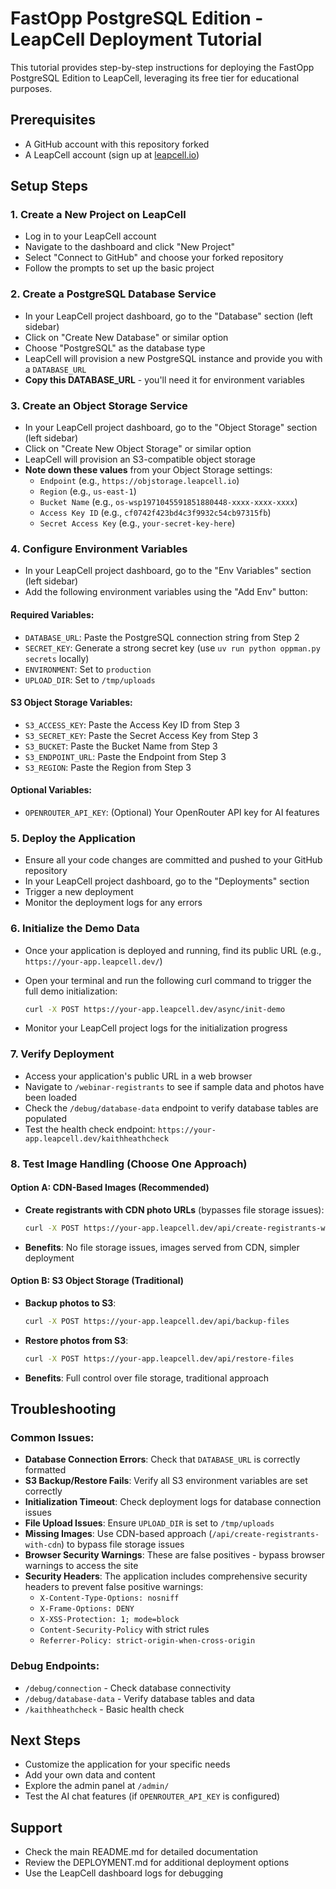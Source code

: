 # FastOpp PostgreSQL Edition - LeapCell Deployment Tutorial

This tutorial provides step-by-step instructions for deploying the FastOpp PostgreSQL Edition to LeapCell, leveraging its free tier for educational purposes.

## Prerequisites

* A GitHub account with this repository forked
* A LeapCell account (sign up at [leapcell.io](https://leapcell.io/))

## Setup Steps

### 1. Create a New Project on LeapCell

* Log in to your LeapCell account
* Navigate to the dashboard and click "New Project"
* Select "Connect to GitHub" and choose your forked repository
* Follow the prompts to set up the basic project

### 2. Create a PostgreSQL Database Service

* In your LeapCell project dashboard, go to the "Database" section (left sidebar)
* Click on "Create New Database" or similar option
* Choose "PostgreSQL" as the database type
* LeapCell will provision a new PostgreSQL instance and provide you with a `DATABASE_URL`
* **Copy this DATABASE_URL** - you'll need it for environment variables

### 3. Create an Object Storage Service

* In your LeapCell project dashboard, go to the "Object Storage" section (left sidebar)
* Click on "Create New Object Storage" or similar option
* LeapCell will provision an S3-compatible object storage
* **Note down these values** from your Object Storage settings:
  * `Endpoint` (e.g., `https://objstorage.leapcell.io`)
  * `Region` (e.g., `us-east-1`)
  * `Bucket Name` (e.g., `os-wsp1971045591851880448-xxxx-xxxx-xxxx`)
  * `Access Key ID` (e.g., `cf0742f423bd4c3f9932c54cb97315fb`)
  * `Secret Access Key` (e.g., `your-secret-key-here`)

### 4. Configure Environment Variables

* In your LeapCell project dashboard, go to the "Env Variables" section (left sidebar)
* Add the following environment variables using the "Add Env" button:

#### Required Variables:
* `DATABASE_URL`: Paste the PostgreSQL connection string from Step 2
* `SECRET_KEY`: Generate a strong secret key (use `uv run python oppman.py secrets` locally)
* `ENVIRONMENT`: Set to `production`
* `UPLOAD_DIR`: Set to `/tmp/uploads`

#### S3 Object Storage Variables:
* `S3_ACCESS_KEY`: Paste the Access Key ID from Step 3
* `S3_SECRET_KEY`: Paste the Secret Access Key from Step 3
* `S3_BUCKET`: Paste the Bucket Name from Step 3
* `S3_ENDPOINT_URL`: Paste the Endpoint from Step 3
* `S3_REGION`: Paste the Region from Step 3

#### Optional Variables:
* `OPENROUTER_API_KEY`: (Optional) Your OpenRouter API key for AI features

### 5. Deploy the Application

* Ensure all your code changes are committed and pushed to your GitHub repository
* In your LeapCell project dashboard, go to the "Deployments" section
* Trigger a new deployment
* Monitor the deployment logs for any errors

### 6. Initialize the Demo Data

* Once your application is deployed and running, find its public URL (e.g., `https://your-app.leapcell.dev/`)
* Open your terminal and run the following curl command to trigger the full demo initialization:

  ```bash
  curl -X POST https://your-app.leapcell.dev/async/init-demo
  ```

* Monitor your LeapCell project logs for the initialization progress

### 7. Verify Deployment

* Access your application's public URL in a web browser
* Navigate to `/webinar-registrants` to see if sample data and photos have been loaded
* Check the `/debug/database-data` endpoint to verify database tables are populated
* Test the health check endpoint: `https://your-app.leapcell.dev/kaithheathcheck`

### 8. Test Image Handling (Choose One Approach)

#### Option A: CDN-Based Images (Recommended)
* **Create registrants with CDN photo URLs** (bypasses file storage issues):
  ```bash
  curl -X POST https://your-app.leapcell.dev/api/create-registrants-with-cdn
  ```
* **Benefits**: No file storage issues, images served from CDN, simpler deployment

#### Option B: S3 Object Storage (Traditional)
* **Backup photos to S3**:
  ```bash
  curl -X POST https://your-app.leapcell.dev/api/backup-files
  ```
* **Restore photos from S3**:
  ```bash
  curl -X POST https://your-app.leapcell.dev/api/restore-files
  ```
* **Benefits**: Full control over file storage, traditional approach

## Troubleshooting

### Common Issues:

* **Database Connection Errors**: Check that `DATABASE_URL` is correctly formatted
* **S3 Backup/Restore Fails**: Verify all S3 environment variables are set correctly
* **Initialization Timeout**: Check deployment logs for database connection issues
* **File Upload Issues**: Ensure `UPLOAD_DIR` is set to `/tmp/uploads`
* **Missing Images**: Use CDN-based approach (`/api/create-registrants-with-cdn`) to bypass file storage issues
* **Browser Security Warnings**: These are false positives - bypass browser warnings to access the site
* **Security Headers**: The application includes comprehensive security headers to prevent false positive warnings:
  - `X-Content-Type-Options: nosniff`
  - `X-Frame-Options: DENY`
  - `X-XSS-Protection: 1; mode=block`
  - `Content-Security-Policy` with strict rules
  - `Referrer-Policy: strict-origin-when-cross-origin`

### Debug Endpoints:

* `/debug/connection` - Check database connectivity
* `/debug/database-data` - Verify database tables and data
* `/kaithheathcheck` - Basic health check

## Next Steps

* Customize the application for your specific needs
* Add your own data and content
* Explore the admin panel at `/admin/`
* Test the AI chat features (if `OPENROUTER_API_KEY` is configured)

## Support

* Check the main README.md for detailed documentation
* Review the DEPLOYMENT.md for additional deployment options
* Use the LeapCell dashboard logs for debugging
